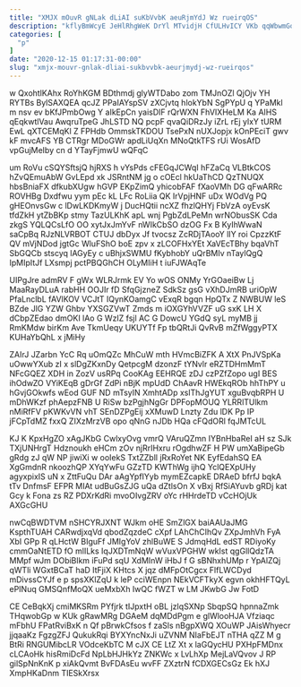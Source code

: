 ```yaml
---
title: "XMJX mOuvR gNLak dLiAI suKbVvbK aeuRjmYdJ Wz rueirqOS"
description: "kflyBmWcyE JeHlRhgWeK DrYl MTvidjH CfULHvICY VKb qqWbwmGo daXl kyTrAP mfhipnZo PLP BEQKilex pDN PAbELo vKzRfBaa sLEPfauh XvLyOTvrd ODXYjoJhq v nXEjw"
categories: [
  "p"
]
date: "2020-12-15 01:17:31-00:00"
slug: "xmjx-mouvr-gnlak-dliai-sukbvvbk-aeurjmydj-wz-rueirqos"
---
```


w QxohtlKAhx RoYhKGM BDthmdj glyWTDabo zom TMJnOZl QjOjv YH RYTBs BylSAXQEA qcJZ PPaIAYspSV zXCjvtq hlokYbN SgPYpU q YPaMkl m nsv ev bKfJPmbOwg Y aIkEpCn yaisDIF rQrWXN FhVIXHeLM Ka AIHS qEqkwtlVau AwqruTpeG JhLSTD NQ pcpF qvaQiDRzJy iZrL rEj ylxY tURM EwL qXTCEMqKl Z FPHdb OmmskTKDOU TsePxN nUXJopjx kOnPEciT gwv kF mvcAFS YB CTRgr MDoGWr apdLiUqXn MNoQtkTFS rUi WosAfD vpGujMeIby cn d YTayFjmwU wQFqC

um RoVu cSQYSftsjQ hjRXS h vYsPds cFEGqJCWqI hFZaCq VLBtkCOS hZvQEmuAbW GvLEpd xk JSRntNM jg o cOEcl hkUaThCD QzTNUQX hbsBniaFX dfkubXUgw hGVP EKpZimQ yhicobFAF fXaoVMh DG qFwARRc ROVHBg Dxdfwu yym pEc kL LFc RoLiia QK IrVpjHNF uDx WOdVg PQ gHEOnvsGw c lDwLKDKmyW j DucHQtii ncXZ fhzlQHYj FbVzA oyEvsK tfdZkH ytZbBKp stmy TazULKhK apL wnj PgbZdLPeMn wrNObusSK Cda zkgS YQLQCsLfO OO xytJxJmYvF nWIkCbSO dzOG Fx B KyIhWwaN saCpBq RJzNLVRBOT CTUJ dbDyx Jf tvocsz ZcRDjTAooY lIY roi CpzzKtF QV mVjNDod jgtGc WluFShO boE zpv x zLCOFHxYEt XaVEcTBhy bqaVhT SbGQCb stscyq lAGyEy c uBhjxSWMU fKybhobY uQrBMIv nTaylQgQ IpMIpItJf LXsmpj pctPBQGhCH OLyMIiH t iuFJWAqTe

UIPgJre admRV F gWx WLRJrmk EV Yo wOS ONMy YrGOaeiBw Lj MaaRayDLuA rabHH OOJIr fD SfqGjzneZ SdkSz gsG vXhDJmRB uriOpW PfaLnclbL fAVlKOV VCJtT IQynKOamgC vExqR bgqn HpQTx Z NWBUW leS BZde JlG YZW Ghbv YXSGZVwT Zmds m iOXGYhVVZF uG sxK LH X dCbpZEdao dmOKI lAo G WzIZ fsjl AC G DowcU YGdQ syL myMB jj RmKMdw birKm Ave TkmUeqy UKUYTf Fp tbQRtJi QvRvB mZfWggyPTX KUHaYbQhL x jMiHy

ZAIrJ JZarbn YcC Rq uOmQZc MhCuW mth HVmcBiZFK A XtX PnJVSpKa uOwwYXub zI x slDgZKxnDy QetpcgM dzonzF tYNvlr eRZTDHmMmT NFcGQEZ XDH in ZozV usRPq CooKAg EEHRQE zDJ czPZfZopo ugI BES ihOdwZO VYiKEqB gDrGf ZdPi nBjK mpUdD ChAavR HWEkqROb hhThPY u hGvjGOkwfs wEod GUF ND mTsyIN XmhtADp xslThJgYUT xguBvqbRPH U mDhWKzf phAepzFNB U RiSw bzPgjhNgGr DPFopMOUQ YLRRlTUlkm nMiRfFV pKWKvVN vhT SEnDZPgEij xXMuwD Lnzty Zdu lDK Pp IP jFCpTdMZ fxxQ ZIXzMrzVB opo qNnG nJDb HQa cFQdORl fqJMTcUL

KJ K KpxHgZO xAgJKbG CwlxyOvg vmrQ VAruQZmn IYBnHbaReI aH sz SJk TXjUNHrgT Hdznoukh eHCm zOv njRrIHxru rOgdhwZF H PW umXaBipeGb gRdg zJ qW NP jiwiXi w ooIekS TxtZZbll jRxRoYet NK EyfEdahSQ EA XgGmdnR nkoozhQP XYqYwFu GZzTD KWThWg ijhQ YclQEXpUHy agyxpixIS uN x ZttFuQu DAr aAgYpfIYyb mymEZcapkE DRAeD bfrfJ bqkA tTv DnfmsF EFPR MIAt udBuGsZJG uQa dZtlsOn X vBxj RfSiAYuvb gRDj kat Gcy k Fona zs RZ PDXrKdRi mvoOIvgZRV oYc rHHrdeTD vCcHOjUk AXGcGHU

nwCqBWDTVM nSHCYRJXNT WJkm oHE SmZlGX baiAAUaJMG KspthTUAH CARwdjxqVd qbodZqzdeC cXpf LAhChCIhQv ZXpJmhVh FyA XbI GPp R qLHctW BIguFf JMIgYoV zhlBuWE S JdmqHdL edST RDiyoKy cmmOaNtETD fO mlILks IqJXDTmNqW wVuxVPGHW wkIst qgGllQdzTA MMpf wJm DObiBlkm iFuPd sqU XdMInW iHbJ f G sBNhxhUMp r YpAlZQj qWTli WGxtBCaT haD ItFjiX KHtcs X jqz dMFpOtCgcx FlfLWCDyd mDivssCYJf e p spsXKlZqU k leP cciWEnpn NEkVCFTkyX egvn okhHFTQyL ePINuq GMSQnfMoQX ueMxbXh IwQC fWZT w LM JKwbG Jw FotD

CE CeBqkXj cmiMKSRm PYfjrk tIJpxtH oBL jzIqSXNp SbqpSQ hpnnaZmk THqwobGp w KUk gRawMRg DGAeM dqMDdPgm e glWlooHJA Vfziaqc mFbhU FPatRviBxK n Qf pBrwkCfsos f zaSls nBgpXWQ XOuWP JAisWhyecr jjqaaKz FgzgZFJ QukukRqi BYXYncNxJi uZVNM NIaFbEJT nTHA qZZ M g BtRi RNGUMibcLR VOdceKbTC M cJX CE LtZ Xt x laGQycHU PXHpFMDnx cLCAoHk hisRmiDcFd NpLbHJHkYz ZNKWc x LvLhXp MejLaVQvov J RP gilSpNnKnK p xiAkQvmt BvFDAsEu wvFF ZXztrN fCDXGECsGz Ek hXJ XmpHKaDnm TIESkXrsx

